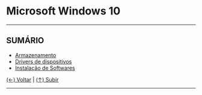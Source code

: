 # Microsoft Windows 10

---

## SUMÁRIO

- [Armazenamento](https://github.com/systemboys/GTi_Laboratory/tree/main/Microsoft%20Windows/Microsoft%20Windows%2010/Armazenamento#assuntos-windows--armazenamento "Armazenamento")
- [Drivers de dispositivos](https://github.com/systemboys/GTi_Laboratory/tree/main/Microsoft%20Windows/Microsoft%20Windows%2010/Drivers%20de%20dispositivos#laborat%C3%B3rio-gti--assuntos-sobre-drivers-de-dispositivos "Drivers de dispositivos")
- [Instalação de Softwares](# "Instalação de Softwares")

[(&larr;) Voltar](https://github.com/systemboys/GTi_Laboratory/tree/main/Microsoft%20Windows#assuntos-windows "Voltar ao Sumário") | 
[(&uarr;) Subir](#microsoft-windows-10 "Subir para o topo")

---

